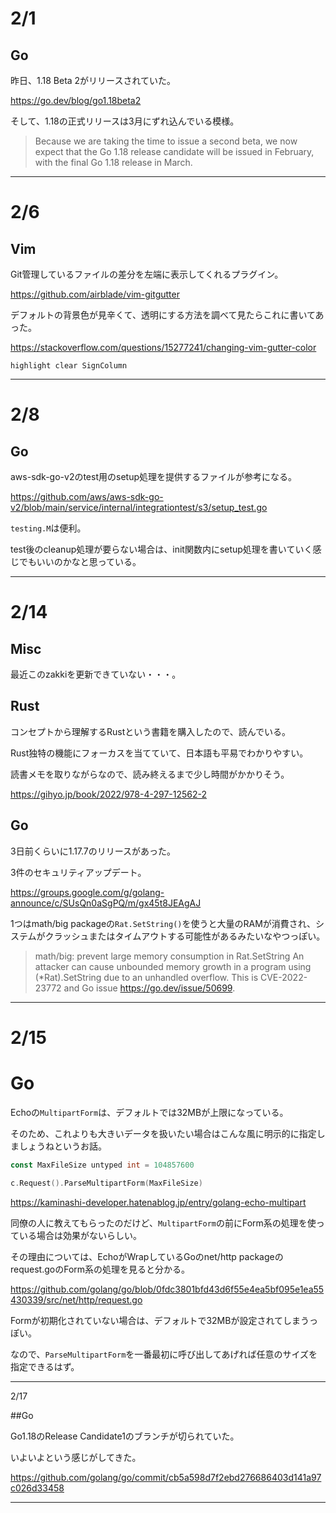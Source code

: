 # 2/1

## Go

昨日、1.18 Beta 2がリリースされていた。

https://go.dev/blog/go1.18beta2

そして、1.18の正式リリースは3月にずれ込んでいる模様。

> Because we are taking the time to issue a second beta, we now expect that the Go 1.18 release candidate will be issued in February, with the final Go 1.18 release in March.

---

# 2/6

## Vim

Git管理しているファイルの差分を左端に表示してくれるプラグイン。

https://github.com/airblade/vim-gitgutter

デフォルトの背景色が見辛くて、透明にする方法を調べて見たらこれに書いてあった。

https://stackoverflow.com/questions/15277241/changing-vim-gutter-color

```vim
highlight clear SignColumn
```

---

# 2/8

## Go

aws-sdk-go-v2のtest用のsetup処理を提供するファイルが参考になる。

https://github.com/aws/aws-sdk-go-v2/blob/main/service/internal/integrationtest/s3/setup_test.go

`testing.M`は便利。

test後のcleanup処理が要らない場合は、init関数内にsetup処理を書いていく感じでもいいのかなと思っている。

---

# 2/14

## Misc

最近このzakkiを更新できていない・・・。

## Rust

コンセプトから理解するRustという書籍を購入したので、読んでいる。

Rust独特の機能にフォーカスを当てていて、日本語も平易でわかりやすい。

読書メモを取りながらなので、読み終えるまで少し時間がかかりそう。

https://gihyo.jp/book/2022/978-4-297-12562-2

## Go

3日前くらいに1.17.7のリリースがあった。

3件のセキュリティアップデート。

https://groups.google.com/g/golang-announce/c/SUsQn0aSgPQ/m/gx45t8JEAgAJ

1つはmath/big packageの`Rat.SetString()`を使うと大量のRAMが消費され、システムがクラッシュまたはタイムアウトする可能性があるみたいなやつっぽい。

> math/big: prevent large memory consumption in Rat.SetString
An attacker can cause unbounded memory growth in a program using (*Rat).SetString
due to an unhandled overflow. 
This is CVE-2022-23772 and Go issue https://go.dev/issue/50699.

---

# 2/15

# Go

Echoの`MultipartForm`は、デフォルトでは32MBが上限になっている。

そのため、これよりも大きいデータを扱いたい場合はこんな風に明示的に指定しましょうねというお話。

```go
const MaxFileSize untyped int = 104857600

c.Request().ParseMultipartForm(MaxFileSize)
```
https://kaminashi-developer.hatenablog.jp/entry/golang-echo-multipart

同僚の人に教えてもらったのだけど、`MultipartForm`の前にForm系の処理を使っている場合は効果がないらしい。

その理由については、EchoがWrapしているGoのnet/http packageのrequest.goのForm系の処理を見ると分かる。

https://github.com/golang/go/blob/0fdc3801bfd43d6f55e4ea5bf095e1ea55430339/src/net/http/request.go

Formが初期化されていない場合は、デフォルトで32MBが設定されてしまうっぽい。

なので、`ParseMultipartForm`を一番最初に呼び出してあげれば任意のサイズを指定できるはず。

---

2/17

##Go

Go1.18のRelease Candidate1のブランチが切られていた。

いよいよという感じがしてきた。

https://github.com/golang/go/commit/cb5a598d7f2ebd276686403d141a97c026d33458

---
